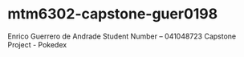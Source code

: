 # mtm6302-capstone-guer0198
Enrico Guerrero de Andrade
Student Number – 041048723
Capstone Project - Pokedex
